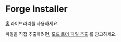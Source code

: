 # Forge Installer

[홈](../../installer.forge/home.md) 라이브러리를 사용하세요.

파일을 직접 추출하려면, [모드 로더 파일 추출](../installer/extract-files.md) 를 참고하세요.
